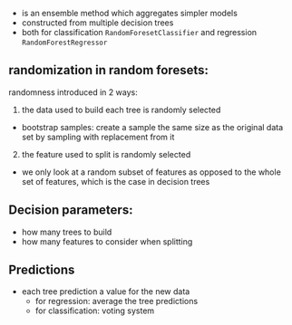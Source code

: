 - is an ensemble method which aggregates simpler models
- constructed from multiple decision trees
- both for classification `RandomForesetClassifier` and regression `RandomForestRegressor`
## randomization in random foresets:
randomness introduced in 2 ways:
1. the data used to build each tree is randomly selected
  - bootstrap samples: create a sample the same size as the original data set by sampling with replacement from it
2. the feature used to split is randomly selected
  - we only look at a random subset of features as opposed to the whole set of features, which is the case in decision trees

## Decision parameters:
- how many trees to build
- how many features to consider when splitting

## Predictions
- each tree prediction a value for the new data
  - for regression: average the tree predictions
  - for classification: voting system
